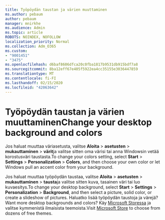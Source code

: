 ```yaml
---
title: Työpöydän taustan ja värien muuttaminen
ms.author: pebaum
author: pebaum
manager: mnirkhe
ms.audience: Admin
ms.topic: article
ROBOTS: NOINDEX, NOFOLLOW
localization_priority: Normal
ms.collection: Adm_O365
ms.custom:
- "9001451"
- "3475"
ms.openlocfilehash: d6baf8606dfca20c0fba1817b9531db915bdf7a8
ms.sourcegitcommit: 8ba12eff67e405f5922ea4cc35155e3036447859
ms.translationtype: MT
ms.contentlocale: fi-FI
ms.lasthandoff: 02/15/2020
ms.locfileid: "42063642"
---
```

# <a name="change-your-desktop-background-and-colors"></a><span data-ttu-id="05c99-102">Työpöydän taustan ja värien muuttaminen</span><span class="sxs-lookup"><span data-stu-id="05c99-102">Change your desktop background and colors</span></span>

<span data-ttu-id="05c99-103">Jos haluat muuttaa väriasetusta, valitse **Aloita** > **asetusten** > **mukauttaminen** > **värit**ja valitse sitten oma värisi tai anna Windowsin vetää korostusväri taustasta.</span><span class="sxs-lookup"><span data-stu-id="05c99-103">To change your colors setting, select **Start** > **Settings** > **Personalization** > **Colors**, and then choose your own color or let Windows pull an accent color from your background.</span></span>

<span data-ttu-id="05c99-104">Jos haluat muuttaa työpöydän taustaa, valitse **Aloita** > **asetusten** > **mukauttaminen** > **tausta**ja valitse sitten kuva, tasainen väri tai luo kuvaesitys.</span><span class="sxs-lookup"><span data-stu-id="05c99-104">To change your desktop background, select **Start** > **Settings** > **Personalization** > **Background**, and then select a picture, solid color, or create a slideshow of pictures.</span></span> <span data-ttu-id="05c99-105">Haluatko lisää työpöydän taustoja ja värejä?</span><span class="sxs-lookup"><span data-stu-id="05c99-105">Want more desktop backgrounds and colors?</span></span> <span data-ttu-id="05c99-106">Käy [Microsoft Storessa](https://www.microsoft.com/en-us/store/collections/windowsthemes) ja valitse kymmenistä ilmaisista teemoista.</span><span class="sxs-lookup"><span data-stu-id="05c99-106">Visit [Microsoft Store](https://www.microsoft.com/en-us/store/collections/windowsthemes) to choose from dozens of free themes.</span></span>
